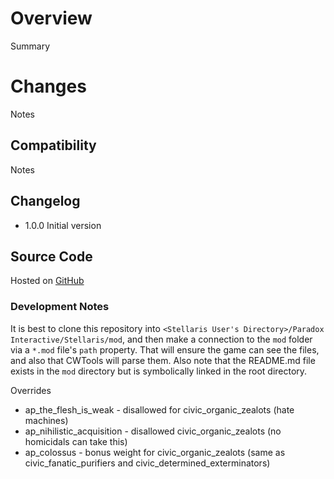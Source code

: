 # Overview

Summary

# Changes

Notes

## Compatibility

Notes

## Changelog

* 1.0.0 Initial version

## Source Code

Hosted on [GitHub]()

### Development Notes

It is best to clone this repository into `<Stellaris User's Directory>/Paradox Interactive/Stellaris/mod`, and then make a connection to the `mod` folder via a `*.mod` file's `path` property.  That will ensure the game can see the files, and also that CWTools will parse them.  Also note that the README.md file exists in the `mod` directory but is symbolically linked in the root directory.




Overrides

* ap_the_flesh_is_weak - disallowed for civic_organic_zealots (hate machines)
* ap_nihilistic_acquisition - disallowed civic_organic_zealots (no homicidals can take this)
* ap_colossus - bonus weight for civic_organic_zealots (same as civic_fanatic_purifiers and civic_determined_exterminators)